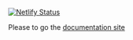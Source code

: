[![Netlify Status](https://api.netlify.com/api/v1/badges/e23e7d2f-172a-49c6-889b-21afb1a9dafb/deploy-status)](https://app.netlify.com/sites/dev-voron-documentation/deploys)

Please to go the [documentation site](https://vorondesign.github.io/Voron-Documentation/)
